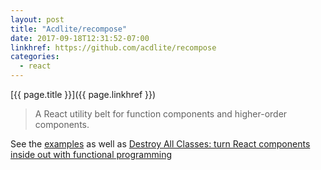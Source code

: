 ```yaml
---
layout: post
title: "Acdlite/recompose"
date: 2017-09-18T12:31:52-07:00
linkhref: https://github.com/acdlite/recompose
categories:
  - react
---
```



[{{ page.title }}]({{ page.linkhref }})

> A React utility belt for function components and higher-order components.

See the [examples](https://github.com/acdlite/recompose/wiki/Recipes) as well as [Destroy All Classes: turn React components inside out with functional programming](https://www.bignerdranch.com/blog/destroy-all-classes-turn-react-components-inside-out-with-functional-programming/)

